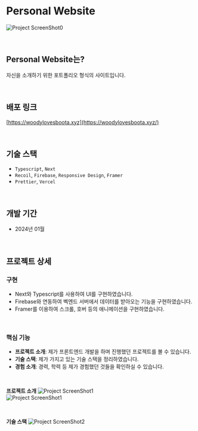 # Personal Website

![Project ScreenShot0](https://firebasestorage.googleapis.com/v0/b/travelgo-6fa6a.appspot.com/o/Portfolio%2F1704345778942.webp?alt=media&token=33598474-e14e-4493-afe1-9b1e01d5dcde)

<br>

## Personal Website는?

자신을 소개하기 위한 포트폴리오 형식의 사이트입니다.

<br>

## 배포 링크

[https://woodylovesboota.xyz](https://woodylovesboota.xyz/)

<br>

## 기술 스택

- `Typescript`, `Next`
- `Recoil`, `Firebase`, `Responsive Design`, `Framer`
- `Prettier`, `Vercel`

<br>

## 개발 기간

- 2024년 01월

<br>

## 프로젝트 상세

### 구현

- Next와 Typescript를 사용하여 UI를 구현하였습니다.
- Firebase와 연동하여 벡엔드 서버에서 데이터를 받아오는 기능을 구현하였습니다.
- Framer를 이용하여 스크롤, 호버 등의 애니메이션을 구현하였습니다.
<br>

### 핵심 기능

- **프로젝트 소개**: 제가 프론트엔드 개발을 하며 진행했던 프로젝트를 볼 수 있습니다.
- **기술 스택**: 제가 가지고 있는 기술 스택을 정리하였습니다.
- **경험 소개**: 경력, 학력 등 제가 경험했던 것들을 확인하실 수 있습니다.

<br>

**프로젝트 소개**
![Project ScreenShot1](https://firebasestorage.googleapis.com/v0/b/travelgo-6fa6a.appspot.com/o/Portfolio%2F1704347290241.webp?alt=media&token=7ae62f1d-e8af-43a8-8941-b095f771dac0)
<br>
![Project ScreenShot1](https://firebasestorage.googleapis.com/v0/b/travelgo-6fa6a.appspot.com/o/Portfolio%2F1704346056093.webp?alt=media&token=9f86fe52-a560-4442-9e88-4dd410b88199)


<br>

**기술 스택**
![Project ScreenShot2](https://firebasestorage.googleapis.com/v0/b/travelgo-6fa6a.appspot.com/o/Portfolio%2F1704347267573.webp?alt=media&token=55049ed5-fb7c-4fd7-bedb-9a11f4d55c8c)


